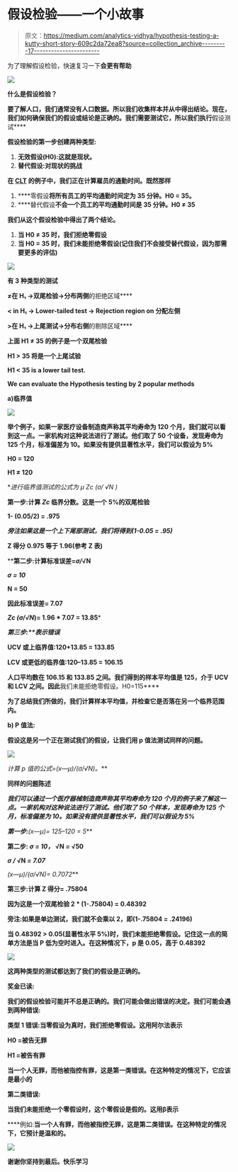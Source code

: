 # 假设检验——一个小故事

> 原文：<https://medium.com/analytics-vidhya/hypothesis-testing-a-kutty-short-story-609c2da72ea8?source=collection_archive---------17----------------------->

为了理解假设检验，快速复习一下[](https://padmanaabhah.medium.com/central-limit-theorem-one-pager-76f9cfea9f25)**会更有帮助**

**![](img/e93fe0bfddc70896cee2203cfc40c307.png)**

**什么是假设检验？**

**要了解人口，我们通常没有人口数据。所以我们收集样本并从中得出结论。现在，我们如何确保我们的假设或结论是正确的。我们需要测试它，所以我们执行**假设测试****

**假设检验的第一步创建两种类型:**

1.  **无效假设(H0):这就是现状。**
2.  **替代假设:对现状的挑战**

**在 [**CLT**](https://padmanaabhah.medium.com/central-limit-theorem-one-pager-76f9cfea9f25) 的例子中，我们正在计算雇员的通勤时间。既然那样**

1.  ****零假设**将所有员工的平均通勤时间定为 35 分钟。H0 = 35。**
2.  ****替代假设**不会一个员工的平均通勤时间是 35 分钟。H0 ≠ 35**

**我们从这个假设检验中得出了两个结论。**

1.  **当 H0 ≠ 35 时，我们拒绝零假设**
2.  **当 H0 = 35 时，我们未能拒绝零假设(记住我们不会接受替代假设，因为那需要更多的评估)**

**![](img/d9aa3ae93befa6a15393027a186b4d45.png)**

**有 3 种类型的测试**

**≠在 H₁ →双尾检验→分布两侧**的拒绝区域****

**< in H₁ → Lower-tailed test → Rejection region on **分配左侧****

**>在 H₁ →上尾测试→分布右侧**的剔除区域****

**上面 H1 ≠ 35 的例子是一个双尾检验**

**H1 > 35 将是一个上尾试验**

**H1 < 35 is a lower tail test.**

**We can evaluate the Hypothesis testing by 2 popular methods**

****a)临界值****

**![](img/47e51917e57e9aaab707739dc1223447.png)**

**举个例子，如果一家医疗设备制造商声称其平均寿命为 120 个月，我们就可以看到这一点。一家机构对这种说法进行了测试。他们取了 50 个设备，发现寿命为 125 个月，标准偏差为 10。如果没有提供显著性水平，我们可以假设为 5%**

**H0 = 120**

**H1 ≠ 120**

**进行临界值测试的公式为 *μ Zc *(σ/* √N *)***

****第一步**:计算 *Zc* 临界分数。这是一个 5%的双尾检验**

**1- (0.05/2) = .975**

***旁注如果这是一个上下尾部测试，我们将得到(1-0.05 = .95)***

**Z 得分 0.975 等于 1.96(参考 Z 表)**

****第二步:**计算标准误差=*σ/*√N****

***σ = 10***

**N = 50**

**因此标准误差= 7.07**

***Zc *(σ/*√N*)= 1.96 * 7.07 = 13.85***

****第三步:**表示*错误***

**UCV 或上临界值:120+13.85 = 133.85**

**LCV 或更低的临界值:120–13.85 = 106.15**

**人口平均数在 106.15 和 133.85 之间。我们得到的样本平均值是 125，介于 UCV 和 LCV 之间。因此**我们未能拒绝零假设。H0=115****

**为了总结我们所做的，我们计算样本平均值，并检查它是否落在另一个临界范围内。**

****b) P 值法:****

**假设这是另一个正在测试我们的假设，让我们用 p 值法测试同样的问题。**

**![](img/e8aa38f3db447239f62488917e5c65b7.png)**

**计算 p 值的公式=*(*x*—μ)/(σ/*√N*)。***

**同样的问题陈述**

***我们可以通过一个医疗器械制造商声称其平均寿命为 120 个月的例子来了解这一点。一家机构对这种说法进行了测试。他们取了 50 个样本，发现寿命为 125 个月，标准偏差为 10。如果没有提供显著性水平，我们可以假设为 5%***

****第一步:***(*x*—μ)= 125–120 = 5***

****第二步:** *σ = 10，* √N *=* √50**

***σ /* √N *= 7.07***

***(*x*—μ)/(σ/*√N*)= 0.7072***

****第三步:计算 Z 得分=** .75804**

**因为这是一个双尾检验 2 * (1-.75804) = 0.48392**

**旁注:如果是单边测试，我们就不会乘以 2，即(1-.75804 = .24196)**

**当 0.48392 > 0.05(显著性水平 5%)时，我们未能拒绝零假设。记住这一点的简单方法是当 **P 低为空时进入**。在这种情况下，p 是 0.05，高于 0.48392**

**![](img/19730c399d3064e88edb6973add58559.png)**

**这两种类型的测试都达到了我们的假设是正确的。**

****奖金已读:****

**我们的假设检验可能并不总是正确的。我们可能会做出错误的决定。我们可能会遇到两种错误:**

****类型 1 错误**:当零假设为真时，我们拒绝零假设。这用阿尔法表示**

**H0 =被告无罪**

**H1 =被告有罪**

**当一个人无罪，而他被指控有罪，这是第一类错误。在这种特定的情况下，它应该是最小的**

****第二类错误:****

**当我们未能拒绝一个零假设时，这个零假设是假的。这用β表示**

****例如:**当一个人有罪，而他被指控无罪，这是第二类错误。在这种特定的情况下，它预计是温和的。**

**![](img/9f12137067882154f3b6f85585468c4a.png)**

**谢谢你坚持到最后。快乐学习**